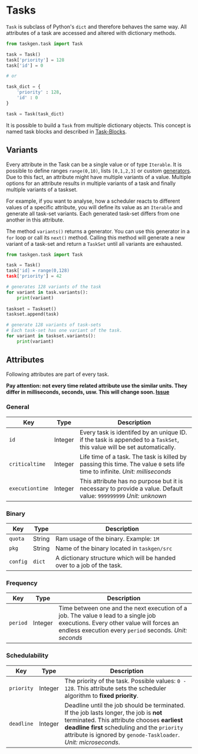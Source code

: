 # Tasks

`Task` is subclass of Python's `dict` and therefore behaves the same way. All
attributes of a task are accessed and altered with dictionary methods. 

```Python
from taskgen.task import Task

task = Task()
task['priority'] = 128
task['id'] = 0

# or

task_dict = {
    'priority' : 128,
    'id' : 0
}

task = Task(task_dict)
```

It is possible to build a `Task` from multiple dictionary objects. This concept
is named task blocks and described in [Task-Blocks](./blocks.md).

## Variants

Every attribute in the Task can be a single value or of type `Iterable`. It is
possible to define ranges `range(0,10)`, lists `[0,1,2,3]` or custom
[generators](https://wiki.python.org/moin/Generators). Due to this fact, an attribute
might have multiple variants of a value. Multiple options for an attribute results in
multiple variants of a task and finally multiple variants of a taskset. 

For example, if you want to analyse, how a scheduler reacts to different values
of a specific attribute, you will define its value as an `Iterable` and generate all
task-set variants. Each generated task-set differs from one another in this
attribute.

The method `variants()` returns a generator. You can use this generator in a
`for` loop or call its `next()` method. Calling this method will generate a new
variant of a task-set and return a `TaskSet` until all variants are exhausted.


```Python
from taskgen.task import Task

task = Task()
task['id] = range(0,128)
task['priority'] = 42

# generates 128 variants of the task
for variant in task.variants(): 
    print(variant)
    
taskset = Taskset()
taskset.append(task)

# generate 128 variants of task-sets
# Each task-set has one variant of the task.
for variant in taskset.variants():
    print(variant)
```


## Attributes

Following attributes are part of every task. 

**Pay attention: not every time related attribute use the similar units. They
differ in milliseconds, seconds, usw. This will change soon. 
[Issue](https://github.com/pecheur/toolchain-host/issues/2)**

### General

| Key | Type | Description |
| --- | --- | --- |
| `id` | Integer | Every task is identifed by an unique ID. if the task is appended to a `TaskSet`, this value will be set automatically. |
| `criticaltime` | Integer | Life time of a task. The task is killed by passing this time. The value `0` sets life time to infinite. *Unit: milliseconds* |
| `executiontime` | Integer | This attribute has no purpose but it is necessary to provide a value. Default value: `999999999` *Unit: unknown* |

### Binary

| Key | Type | Description |
| --- | --- | --- |
| `quota` | String | Ram usage of the binary. Example: `1M` |
| `pkg` | String | Name of the binary located in `taskgen/src` |
| `config` | `dict` | A dictionary structure which will be handed over to a job of the task. |

### Frequency

| Key | Type | Description |
| --- | --- | --- |
| `period` | Integer | Time between one and the next execution of a job. The value `0` lead to a single job executions. Every other value will forces an endless execution every `period` seconds. *Unit: seconds* |

### Schedulability

| Key | Type | Description |
| --- | --- | --- |
| `priority` | Integer | The priority of the task. Possible values: `0 - 128`. This attribute sets the scheduler algorithm to **fixed priority**. |
| `deadline` | Integer | Deadline until the job should be terminated. If the job lasts longer, the job is **not** terminated. This attribute chooses **earliest deadline first** scheduling and the `priority` attribute is ignored by `genode-Taskloader`. *Unit: microseconds*. |

